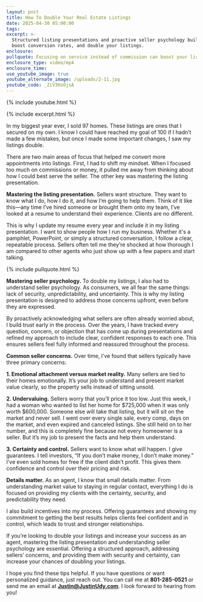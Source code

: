 ```yaml
---
layout: post
title: How To Double Your Real Estate Listings
date: 2025-04-30 05:00:00
tags:
excerpt: >-
  Structured listing presentations and proactive seller psychology build trust,
  boost conversion rates, and double your listings.
enclosure:
pullquote: Focusing on service instead of commission can boost your listings.
enclosure_type: video/mp4
enclosure_time:
use_youtube_image: true
youtube_alternate_image: /uploads/2-11.jpg
youtube_code: _ZiV3HsOjsA
---
```

{% include youtube.html %}

{% include excerpt.html %}

In my biggest year ever, I sold 97 homes. These listings are ones that I secured on my own. I know I could have reached my goal of 100 if I hadn’t made a few mistakes, but once I made some important changes, I saw my listings double.

There are two main areas of focus that helped me convert more appointments into listings. First, I had to shift my mindset. When I focused too much on commissions or money, it pulled me away from thinking about how I could best serve the seller. The other key was mastering the listing presentation.

**Mastering the listing presentation.** Sellers want structure. They want to know what I do, how I do it, and how I’m going to help them. Think of it like this—any time I’ve hired someone or brought them onto my team, I’ve looked at a resume to understand their experience. Clients are no different.

This is why I update my resume every year and include it in my listing presentation. I want to show people how I run my business. Whether it's a pamphlet, PowerPoint, or simply a structured conversation, I follow a clear, repeatable process. Sellers often tell me they’re shocked at how thorough I am compared to other agents who just show up with a few papers and start talking.

{% include pullquote.html %}

**Mastering seller psychology.** To double my listings, I also had to understand seller psychology. As consumers, we all fear the same things: lack of security, unpredictability, and uncertainty. This is why my listing presentation is designed to address those concerns upfront, even before they are expressed.

By proactively acknowledging what sellers are often already worried about, I build trust early in the process. Over the years, I have tracked every question, concern, or objection that has come up during presentations and refined my approach to include clear, confident responses to each one. This ensures sellers feel fully informed and reassured throughout the process.

**Common seller concerns.** Over time, I’ve found that sellers typically have three primary concerns:

**1\. Emotional attachment versus market reality.** Many sellers are tied to their homes emotionally. It’s your job to understand and present market value clearly, so the property sells instead of sitting unsold.

**2\. Undervaluing.** Sellers worry that you’ll price it too low. Just this week, I had a woman who wanted to list her home for $725,000 when it was only worth $600,000. Someone else will take that listing, but it will sit on the market and never sell. I went over every single sale, every comp, days on the market, and even expired and canceled listings. She still held on to her number, and this is completely fine because not every homeowner is a seller. But it’s my job to present the facts and help them understand.

**3\. Certainty and control.** Sellers want to know what will happen. I give guarantees. I tell investors, “If you don’t make money, I don’t make money.” I’ve even sold homes for free if the client didn’t profit. This gives them confidence and control over their pricing and risk.

**Details matter.** As an agent, I know that small details matter. From understanding market value to staying in regular contact, everything I do is focused on providing my clients with the certainty, security, and predictability they need.

I also build incentives into my process. Offering guarantees and showing my commitment to getting the best results helps clients feel confident and in control, which leads to trust and stronger relationships.

If you’re looking to double your listings and increase your success as an agent, mastering the listing presentation and understanding seller psychology are essential. Offering a structured approach, addressing sellers’ concerns, and providing them with security and certainty, can increase your chances of doubling your listings.

I hope you find these tips helpful. If you have questions or want personalized guidance, just reach out. You can call me at **801-285-0521** or send me an email at [**Justin@JustinUdy.com**](mailto:Justin@JustinUdy.com). I look forward to hearing from you!